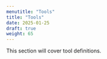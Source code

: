 ```yaml
---
menutitle: "Tools"
title: "Tools"
date: 2025-01-25
draft: true
weight: 65
---
```


This section will cover tool definitions.
